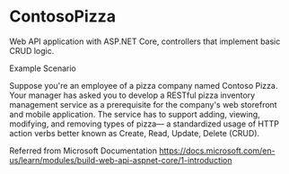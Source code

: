 # ContosoPizza
Web API application with ASP.NET Core, controllers that implement basic CRUD logic.



Example Scenario

Suppose you're an employee of a pizza company named Contoso Pizza. Your manager has asked you to develop a RESTful pizza inventory management service as a prerequisite for the company's web storefront and mobile application. The service has to support adding, viewing, modifying, and removing types of pizza— a standardized usage of HTTP action verbs better known as Create, Read, Update, Delete (CRUD).

Referred from Microsoft Documentation 
https://docs.microsoft.com/en-us/learn/modules/build-web-api-aspnet-core/1-introduction
